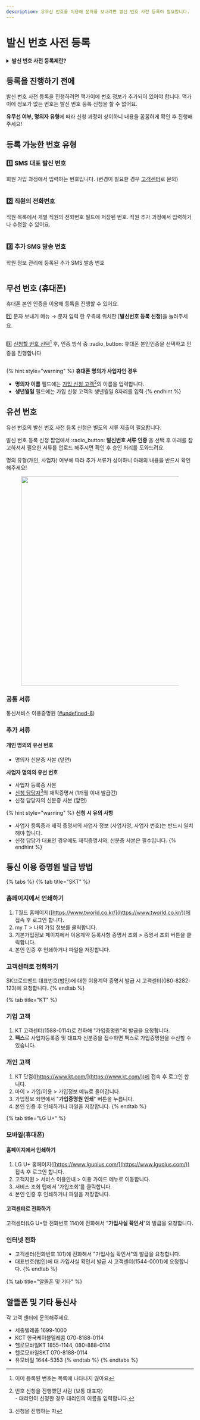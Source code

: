 ```yaml
---
description: 유무선 번호를 이용해 문자를 보내려면 발신 번호 사전 등록이 필요합니다.
---
```


# 발신 번호 사전 등록

<details>

<summary><strong>발신 번호 사전 등록제란?</strong></summary>

거짓으로 표시된 전화번호로 인한 이용자 피해 예방을 위해서 인터넷으로 발송되는 모든 문자메시지는 사전에 등록된 발신번호로만 문자발송이 가능하도록 하는 제도입니다.

* 관련 법률:  [전기통신사업법 제84조의2](https://glaw.scourt.go.kr/wsjo/lawod/sjo192.do?contId=2196130\&jomunNo=84\&jomunGajiNo=2)↗ (전화번호의 거짓표시 금지 및 이용자 보호)

</details>

## **등록을 진행하기 전에**

발신 번호 사전 등록을 진행하려면 맥가이에 번호 정보가 추가되어 있어야 합니다. 맥가이에 정보가 없는 번호는 발신 번호 등록 신청을 할 수 없어요.

**유무선 여부, 명의자 유형**에 따라 신청 과정이 상이하니 내용을 꼼꼼하게 확인 후 진행해 주세요!

## **등록 가능한 번호 유형**

### 1️⃣ SMS 대표 발신 번호

회원 가입 과정에서 입력하는 번호입니다. (변경이 필요한 경우 [고객센터](https://macgai7.channel.io/home)로 문의)

<figure><img src="../../.gitbook/assets/image (205).png" alt=""><figcaption></figcaption></figure>

### 2️⃣ 직원의 전화번호

직원 목록에서 개별 직원의 전화번호 필드에 저장된 번호. 직원 추가 과정에서 입력하거나 수정할 수 있어요.

<figure><img src="../../.gitbook/assets/CleanShot 2024-08-09 at 12.24.46.png" alt=""><figcaption></figcaption></figure>

### 3️⃣ 추가 SMS 발송 번호

학원 정보 관리에 등록된 추가 SMS 발송 번호

<figure><img src="../../.gitbook/assets/image (201).png" alt=""><figcaption></figcaption></figure>

## **무선 번호 (휴대폰)**

휴대폰 본인 인증을 이용해 등록을 진행할 수 있어요.

1️⃣ 문자 보내기 메뉴 →  문자 입력 란 우측에 위치한 \[**발신번호 등록 신청**]을 눌러주세요.

<figure><img src="../../.gitbook/assets/image (196).png" alt=""><figcaption></figcaption></figure>

3️⃣ [신청할 번호 선택](#user-content-fn-1)[^1] 후, 인증 방식 중 :radio\_button: 휴대폰 본인인증을 선택하고 인증을 진행합니다

<figure><img src="../../.gitbook/assets/image (198).png" alt=""><figcaption></figcaption></figure>

{% hint style="warning" %}
**휴대폰 명의가 사업자인 경우**

* **명의자 이름** 필드에는 [가입 신청 고객](#user-content-fn-2)[^2]의 이름을 입력합니다.
* **생년월일** 필드에는 가입 신청 고객의 생년월일 8자리를 입력
{% endhint %}

## **유선 번호**

유선 번호의 발신 번호 사전 등록 신청은 별도의 서류 제출이 필요합니다.

발신 번호 등록 신청 팝업에서 :radio\_button: **발신번호 서류 인증** 을 선택 후 아래를 참고하셔서 필요한 서류를 업로드 해주시면 확인 후 승인 처리를 도와드려요.

명의 유형(개인, 사업자) 여부에 따라 추가 서류가 상이하니 아래의 내용을 반드시 확인해주세요!

<div align="left">

<figure><img src="../../.gitbook/assets/image (203).png" alt="" width="563"><figcaption></figcaption></figure>

</div>

### **공통 서류**

통신서비스 이용증명원 ([#undefined-8](pre-registration.md#undefined-8 "mention"))

### **추가 서류**

#### **개인 명의의 유선 번호**

* 명의자 신분증 사본 (앞면)

**사업자 명의의 유선 번호**

* 사업자 등록증 사본
* [신청 담당자](#user-content-fn-3)[^3]의 재직증명서 (1개월 이내 발급건)
* 신청 담당자의 신분증 사본 (앞면)

{% hint style="warning" %}
**신청 시 유의 사항**

* 사업자 등록증과 재직 증명서의 사업자 정보 (사업자명, 사업자 번호)는 반드시 일치해야 합니다.
* 신청 담당가 대표인 경우에도 재직증명서와, 신분증 사본은 필수입니다.
{% endhint %}

## 통신 이용 증명원 발급 방법

{% tabs %}
{% tab title="SKT" %}
### 홈페이지에서 인쇄하기&#x20;

1. T월드 홈페이지([https://www.tworld.co.kr/](https://www.tworld.co.kr/))에 접속 후 로그인 합니다.
2. my T > 나의 가입 정보를 클릭합니다.
3. 기본가입정보 페이지에서 이용계약 등록사항 증명서 조회 > 증명서 조회 버튼을 클릭합니다.&#x20;
4. 본인 인증 후 인쇄하거나 파일을 저장합니다.

### 고객센터로 전화하기

SK브로드밴드 대표번호(법인)에 대한 이용계약 증명서 발급 시 고객센터(080-8282-123)에 요청합니다.
{% endtab %}

{% tab title="KT" %}
### 기업 고객

1. KT 고객센터(1588-0114)로 전화해 "가입증명원"의 발급을 요청합니다.
2. **팩스**로 사업자등록증 및 대표자 신분증을 접수하면 팩스로 가입증명원을 수신할 수 있습니다.

### 개인 고객

1. KT 닷컴([https://www.kt.com/](https://www.kt.com/))에 접속 후 로그인 합니다.
2. 마이 > 가입/이용 > 가입정보 메뉴로 들어갑니다.
3. 가입정보 화면에서 "**가입증명원 인쇄**" 버튼을 누릅니다.
4. 본인 인증 후 인쇄하거나 파일을 저장합니다.
{% endtab %}

{% tab title="LG U+" %}
### 모바일(휴대폰)

#### 홈페이지에서 인쇄하기&#x20;

1. LG U+ 홈페이지([https://www.lguplus.com/](https://www.lguplus.com/)) 접속 후 로그인 합니다.&#x20;
2. 고객지원 > 서비스 이용안내 > 이용 가이드 메뉴로 이동합니다.&#x20;
3. 서비스 조회 탭에서 '가입조회'를 클릭합니다.
4. 본인 인증 후 인쇄하거나 파일을 저장합니다.

#### 고객센터로 전화하기

고객센터(LG U+망 전화번호 114)에 전화해서 "**가입사실 확인서**"의 발급을 요청합니다.

### 인터넷 전화&#x20;

* 고객센터(전화번호 101)에 전화해서 "가입사실 확인서"의 발급을 요청합니다.
* 대표번호(법인)에 대 가입사실 확인서 발급 시 고객센터(1544-0001)에 요청합니다.
{% endtab %}

{% tab title="알뜰폰 및 기타" %}
## 알뜰폰 및 기타 통신사

각 고객 센터에 문의해주세요.

* 세종텔레콤 1699-1000
* KCT 한국케이블텔레콤 070-8188-0114
* 헬로모바일KT 1855-1144, 080-888-0114
* 헬로모바일SKT 070-8188-0114
* 유모바일 1644-5353
{% endtab %}
{% endtabs %}

[^1]: 이미 등록된 번호는 목록에 나타나지 않아요

[^2]: 번호 신청을 진행했던 사람 (보통 대표자)\
    \- 대리인이 신청한 경우 대리인의 이름을 입력합니다.

[^3]: 신청을 진행하는 자
